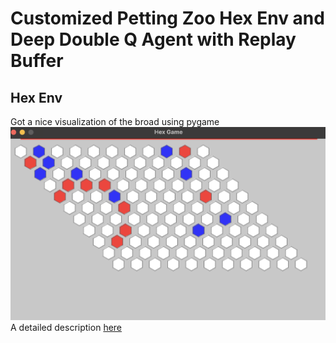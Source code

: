 # Customized Petting Zoo Hex Env and Deep Double Q Agent with Replay Buffer

## Hex Env
Got a nice visualization of the broad using pygame
![render](https://github.com/s87217647/Reinforcement_L/blob/main/hex/pygame%20render.png)
A detailed description [here](https://github.com/sjsu-interconnect/ourhexgame)
